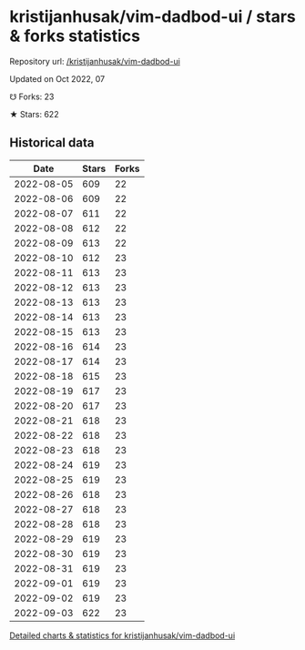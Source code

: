 # kristijanhusak/vim-dadbod-ui / stars & forks statistics

Repository url: [/kristijanhusak/vim-dadbod-ui](https://github.com/kristijanhusak/vim-dadbod-ui)

Updated on Oct 2022, 07

☋ Forks: 23

★ Stars: 622

## Historical data
| Date | Stars | Forks |
|------|-------|-------|
| 2022-08-05 | 609 | 22 | 
| 2022-08-06 | 609 | 22 | 
| 2022-08-07 | 611 | 22 | 
| 2022-08-08 | 612 | 22 | 
| 2022-08-09 | 613 | 22 | 
| 2022-08-10 | 612 | 23 | 
| 2022-08-11 | 613 | 23 | 
| 2022-08-12 | 613 | 23 | 
| 2022-08-13 | 613 | 23 | 
| 2022-08-14 | 613 | 23 | 
| 2022-08-15 | 613 | 23 | 
| 2022-08-16 | 614 | 23 | 
| 2022-08-17 | 614 | 23 | 
| 2022-08-18 | 615 | 23 | 
| 2022-08-19 | 617 | 23 | 
| 2022-08-20 | 617 | 23 | 
| 2022-08-21 | 618 | 23 | 
| 2022-08-22 | 618 | 23 | 
| 2022-08-23 | 618 | 23 | 
| 2022-08-24 | 619 | 23 | 
| 2022-08-25 | 619 | 23 | 
| 2022-08-26 | 618 | 23 | 
| 2022-08-27 | 618 | 23 | 
| 2022-08-28 | 618 | 23 | 
| 2022-08-29 | 619 | 23 | 
| 2022-08-30 | 619 | 23 | 
| 2022-08-31 | 619 | 23 | 
| 2022-09-01 | 619 | 23 | 
| 2022-09-02 | 619 | 23 | 
| 2022-09-03 | 622 | 23 | 


[Detailed charts & statistics for kristijanhusak/vim-dadbod-ui](https://reviewgithub.com/rep/kristijanhusak/vim-dadbod-ui)

